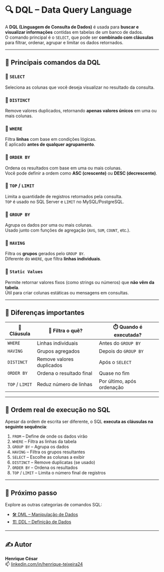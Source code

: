# 🔍 DQL – Data Query Language

A **DQL (Linguagem de Consulta de Dados)** é usada para **buscar e visualizar informações** contidas em tabelas de um banco de dados.  
O comando principal é o `SELECT`, que pode ser **combinado com cláusulas** para filtrar, ordenar, agrupar e limitar os dados retornados.

---

## 🧰 Principais comandos da DQL

### 🔸 `SELECT`
Seleciona as colunas que você deseja visualizar no resultado da consulta.

### 🔸 `DISTINCT`
Remove valores duplicados, retornando **apenas valores únicos** em uma ou mais colunas.

### 🔸 `WHERE`
Filtra **linhas** com base em condições lógicas.  
É aplicado **antes de qualquer agrupamento**.

### 🔸 `ORDER BY`
Ordena os resultados com base em uma ou mais colunas.  
Você pode definir a ordem como **ASC (crescente)** ou **DESC (decrescente)**.

### 🔸 `TOP` / `LIMIT`
Limita a quantidade de registros retornados pela consulta.  
`TOP` é usado no SQL Server e `LIMIT` no MySQL/PostgreSQL.

### 🔸 `GROUP BY`
Agrupa os dados por uma ou mais colunas.  
Usado junto com funções de agregação (`AVG`, `SUM`, `COUNT`, etc.).

### 🔸 `HAVING`
Filtra os **grupos** gerados pelo `GROUP BY`.  
Diferente do `WHERE`, que filtra **linhas individuais**.

### 🔸 `Static Values`
Permite retornar valores fixos (como strings ou números) que **não vêm da tabela**.  
Útil para criar colunas estáticas ou mensagens em consultas.

---

## 🧠 Diferenças importantes

| 🧩 Cláusula   | 🧪 Filtra o quê?             | ⏱️ Quando é executada?       |
|--------------|------------------------------|------------------------------|
| `WHERE`      | Linhas individuais           | Antes do `GROUP BY`          |
| `HAVING`     | Grupos agregados             | Depois do `GROUP BY`         |
| `DISTINCT`   | Remove valores duplicados    | Após o `SELECT`              |
| `ORDER BY`   | Ordena o resultado final     | Quase no fim                 |
| `TOP` / `LIMIT` | Reduz número de linhas     | Por último, após ordenação   |

---

## 🧮 Ordem real de execução no SQL

Apesar da ordem de escrita ser diferente, o SQL **executa as cláusulas na seguinte sequência**:

1. `FROM` – Define de onde os dados virão  
2. `WHERE` – Filtra as linhas da tabela  
3. `GROUP BY` – Agrupa os dados  
4. `HAVING` – Filtra os grupos resultantes  
5. `SELECT` – Escolhe as colunas a exibir  
6. `DISTINCT` – Remove duplicatas (se usado)  
7. `ORDER BY` – Ordena os resultados  
8. `TOP` / `LIMIT` – Limita o número final de registros  

---

## 📁 Próximo passo

Explore as outras categorias de comandos SQL:

- [🛠️ DML – Manipulação de Dados](../DML/README.md)
- [🏗️ DDL – Definição de Dados](../DDL/README.md)

---

## ✍️ Autor

**Henrique César**  
📫 [linkedin.com/in/henrique-teixeira24](https://www.linkedin.com/in/henrique-teixeira24)
